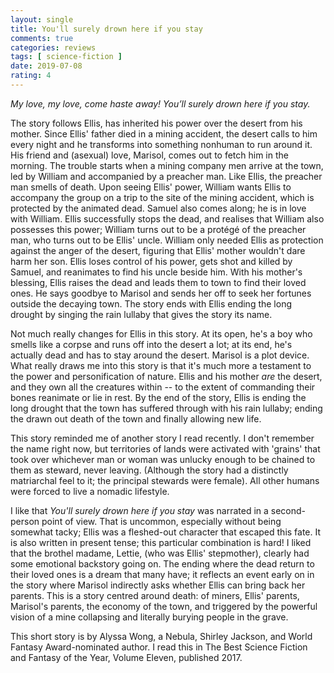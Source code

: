 ```yaml
---
layout: single
title: You'll surely drown here if you stay
comments: true
categories: reviews
tags: [ science-fiction ]
date: 2019-07-08
rating: 4
---
```


*My love, my love, come haste away!* 
*You’ll surely drown here if you stay.*

The story follows Ellis, has inherited his power over the desert from his mother. Since Ellis' father died in a mining accident, the desert calls to him every night and he transforms into something nonhuman to run around it. His friend and (asexual) love, Marisol, comes out to fetch him in the morning. The trouble starts when a mining company men arrive at the town, led by William and accompanied by a preacher man. Like Ellis, the preacher man smells of death. Upon seeing Ellis' power, William wants Ellis to accompany the group on a trip to the site of the mining accident, which is protected by the animated dead. Samuel also comes along; he is in love with William. Ellis successfully stops the dead, and realises that William also possesses this power; William turns out to be a protégé of the preacher man, who turns out to be Ellis' uncle. William only needed Ellis as protection against the anger of the desert, figuring that Ellis' mother wouldn't dare harm her son. Ellis loses control of his power, gets shot and killed by Samuel, and reanimates to find his uncle beside him. With his mother's blessing, Ellis raises the dead and leads them to town to find their loved ones. He says goodbye to Marisol and sends her off to seek her fortunes outside the decaying town. The story ends with Ellis ending the long drought by singing the rain lullaby that gives the story its name.

Not much really changes for Ellis in this story. At its open, he's a boy who smells like a corpse and runs off into the desert a lot; at its end, he's actually dead and has to stay around the desert. Marisol is a plot device. What really draws me into this story is that it's much more a testament to the power and personification of nature. Ellis and his mother *are* the desert, and they own all the creatures within -- to the extent of commanding their bones reanimate or lie in rest. By the end of the story, Ellis is ending the long drought that the town has suffered through with his rain lullaby; ending the drawn out death of the town and finally allowing new life.

This story reminded me of another story I read recently. I don't remember the name right now, but territories of lands were activated with 'grains' that took over whichever man or woman was unlucky enough to be chained to them as steward, never leaving. (Although the story had a distinctly matriarchal feel to it; the principal stewards were female). All other humans were forced to live a nomadic lifestyle. 

I like that *You'll surely drown here if you stay*  was narrated in a second-person point of view. That is uncommon, especially without being somewhat tacky; Ellis was a fleshed-out character that escaped this fate. It is also written in present tense; this particular combination is hard! I liked that the brothel madame, Lettie, (who was Ellis' stepmother), clearly had some emotional backstory going on. The ending where the dead return to their loved ones is a dream that many have; it reflects an event early on in the story where Marisol indirectly asks whether Ellis can bring back her parents. This is a story centred around death: of miners, Ellis' parents, Marisol's parents, the economy of the town, and triggered by the powerful vision of a mine collapsing and literally burying people in the grave.

This short story is by Alyssa Wong, a Nebula, Shirley Jackson, and World Fantasy Award-nominated author. I read this in The Best Science Fiction and Fantasy of the Year, Volume Eleven, published 2017.